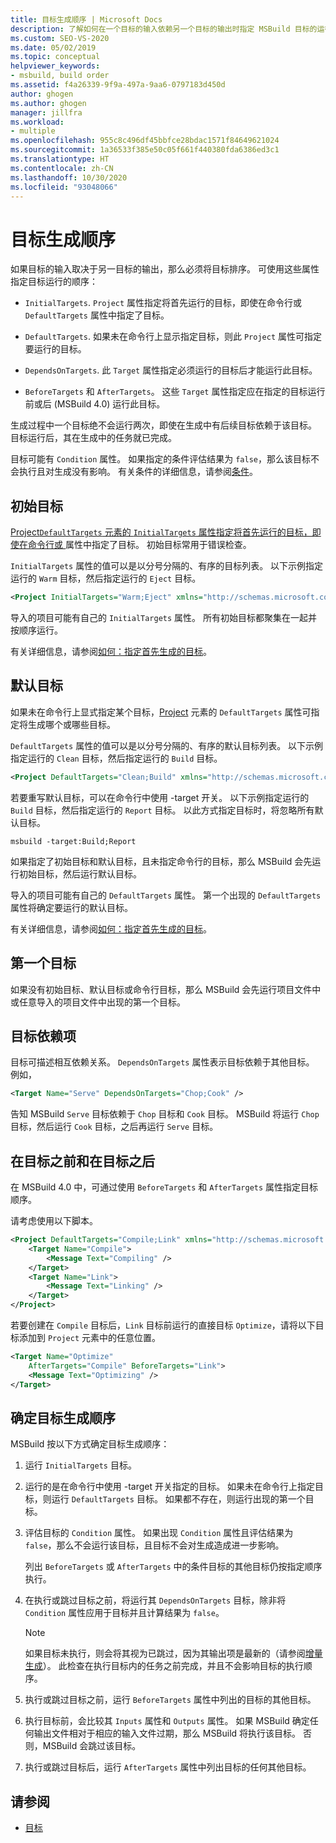 ```yaml
---
title: 目标生成顺序 | Microsoft Docs
description: 了解如何在一个目标的输入依赖另一个目标的输出时指定 MSBuild 目标的运行顺序。
ms.custom: SEO-VS-2020
ms.date: 05/02/2019
ms.topic: conceptual
helpviewer_keywords:
- msbuild, build order
ms.assetid: f4a26339-9f9a-497a-9aa6-0797183d450d
author: ghogen
ms.author: ghogen
manager: jillfra
ms.workload:
- multiple
ms.openlocfilehash: 955c8c496df45bbfce28bdac1571f84649621024
ms.sourcegitcommit: 1a36533f385e50c05f661f440380fda6386ed3c1
ms.translationtype: HT
ms.contentlocale: zh-CN
ms.lasthandoff: 10/30/2020
ms.locfileid: "93048066"
---
```

# <a name="target-build-order"></a>目标生成顺序

如果目标的输入取决于另一目标的输出，那么必须将目标排序。 可使用这些属性指定目标运行的顺序：

- `InitialTargets`. `Project` 属性指定将首先运行的目标，即使在命令行或 `DefaultTargets` 属性中指定了目标。

- `DefaultTargets`. 如果未在命令行上显示指定目标，则此 `Project` 属性可指定要运行的目标。

- `DependsOnTargets`. 此 `Target` 属性指定必须运行的目标后才能运行此目标。

- `BeforeTargets` 和 `AfterTargets`。 这些 `Target` 属性指定应在指定的目标运行前或后 (MSBuild 4.0) 运行此目标。

生成过程中一个目标绝不会运行两次，即使在生成中有后续目标依赖于该目标。 目标运行后，其在生成中的任务就已完成。

目标可能有 `Condition` 属性。 如果指定的条件评估结果为 `false`，那么该目标不会执行且对生成没有影响。 有关条件的详细信息，请参阅[条件](../msbuild/msbuild-conditions.md)。

## <a name="initial-targets"></a>初始目标

[Project`DefaultTargets` 元素的 `InitialTargets` 属性指定将首先运行的目标，即使在命令行或 ](../msbuild/project-element-msbuild.md) 属性中指定了目标。 初始目标常用于错误检查。

`InitialTargets` 属性的值可以是以分号分隔的、有序的目标列表。 以下示例指定运行的 `Warm` 目标，然后指定运行的 `Eject` 目标。

```xml
<Project InitialTargets="Warm;Eject" xmlns="http://schemas.microsoft.com/developer/msbuild/2003">
```

导入的项目可能有自己的 `InitialTargets` 属性。 所有初始目标都聚集在一起并按顺序运行。

有关详细信息，请参阅[如何：指定首先生成的目标](../msbuild/how-to-specify-which-target-to-build-first.md)。

## <a name="default-targets"></a>默认目标

如果未在命令行上显式指定某个目标，[Project](../msbuild/project-element-msbuild.md) 元素的 `DefaultTargets` 属性可指定将生成哪个或哪些目标。

`DefaultTargets` 属性的值可以是以分号分隔的、有序的默认目标列表。 以下示例指定运行的 `Clean` 目标，然后指定运行的 `Build` 目标。

```xml
<Project DefaultTargets="Clean;Build" xmlns="http://schemas.microsoft.com/developer/msbuild/2003">
```

若要重写默认目标，可以在命令行中使用 -target 开关。 以下示例指定运行的 `Build` 目标，然后指定运行的 `Report` 目标。 以此方式指定目标时，将忽略所有默认目标。

 `msbuild -target:Build;Report`

如果指定了初始目标和默认目标，且未指定命令行的目标，那么 MSBuild 会先运行初始目标，然后运行默认目标。

导入的项目可能有自己的 `DefaultTargets` 属性。 第一个出现的 `DefaultTargets` 属性将确定要运行的默认目标。

有关详细信息，请参阅[如何：指定首先生成的目标](../msbuild/how-to-specify-which-target-to-build-first.md)。

## <a name="first-target"></a>第一个目标

如果没有初始目标、默认目标或命令行目标，那么 MSBuild 会先运行项目文件中或任意导入的项目文件中出现的第一个目标。

## <a name="target-dependencies"></a>目标依赖项

目标可描述相互依赖关系。 `DependsOnTargets` 属性表示目标依赖于其他目标。 例如，

```xml
<Target Name="Serve" DependsOnTargets="Chop;Cook" />
```

告知 MSBuild `Serve` 目标依赖于 `Chop` 目标和 `Cook` 目标。 MSBuild 将运行 `Chop` 目标，然后运行 `Cook` 目标，之后再运行 `Serve` 目标。

## <a name="beforetargets-and-aftertargets"></a>在目标之前和在目标之后

在 MSBuild 4.0 中，可通过使用 `BeforeTargets` 和 `AfterTargets` 属性指定目标顺序。

请考虑使用以下脚本。

```xml
<Project DefaultTargets="Compile;Link" xmlns="http://schemas.microsoft.com/developer/msbuild/2003">
    <Target Name="Compile">
        <Message Text="Compiling" />
    </Target>
    <Target Name="Link">
        <Message Text="Linking" />
    </Target>
</Project>
```

若要创建在 `Compile` 目标后，`Link` 目标前运行的直接目标 `Optimize`，请将以下目标添加到 `Project` 元素中的任意位置。

```xml
<Target Name="Optimize"
    AfterTargets="Compile" BeforeTargets="Link">
    <Message Text="Optimizing" />
</Target>
```

## <a name="determine-the-target-build-order"></a>确定目标生成顺序

MSBuild 按以下方式确定目标生成顺序：

1. 运行 `InitialTargets` 目标。

2. 运行的是在命令行中使用 -target 开关指定的目标。 如果未在命令行上指定目标，则运行 `DefaultTargets` 目标。 如果都不存在，则运行出现的第一个目标。

3. 评估目标的 `Condition` 属性。 如果出现 `Condition` 属性且评估结果为 `false`，那么不会运行该目标，且目标不会对生成造成进一步影响。

   列出 `BeforeTargets` 或 `AfterTargets` 中的条件目标的其他目标仍按指定顺序执行。

4. 在执行或跳过目标之前，将运行其 `DependsOnTargets` 目标，除非将 `Condition` 属性应用于目标并且计算结果为 `false`。

   > [!NOTE]
   > 如果目标未执行，则会将其视为已跳过，因为其输出项是最新的（请参阅[增量生成](../msbuild/incremental-builds.md)）。 此检查在执行目标内的任务之前完成，并且不会影响目标的执行顺序。

5. 执行或跳过目标之前，运行 `BeforeTargets` 属性中列出的目标的其他目标。

6. 执行目标前，会比较其 `Inputs` 属性和 `Outputs` 属性。 如果 MSBuild 确定任何输出文件相对于相应的输入文件过期，那么 MSBuild 将执行该目标。 否则，MSBuild 会跳过该目标。

7. 执行或跳过目标后，运行 `AfterTargets` 属性中列出目标的任何其他目标。

## <a name="see-also"></a>请参阅

- [目标](../msbuild/msbuild-targets.md)
